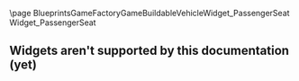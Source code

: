 \page BlueprintsGameFactoryGameBuildableVehicleWidget_PassengerSeat Widget_PassengerSeat
## Widgets aren't supported by this documentation (yet)

